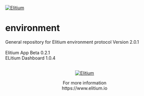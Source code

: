 <a href="https://www.elitium.io/wp-content/uploads/2018/12/logo-1.png" target="_blank"><img src="https://www.elitium.io/wp-content/uploads/2018/12/logo-1.png" border="0" alt="Elitium"></a>


# environment

General repository for Elitium environment protocol
Version 2.0.1
<br><br>
Elitium App Beta 0.2.1<br>
ELitium Dashboard 1.0.4
<br>
<br>

<p align="center"><a href="https://www.elitium.io/wp-content/uploads/2018/12/logo-1.png" target="_blank"><img src="https://www.elitium.io/wp-content/uploads/2018/12/logo-1.png" border="0" alt="Elitium"></a></p>
<p align="center">For more information<br>
https://www.elitium.io</p>

